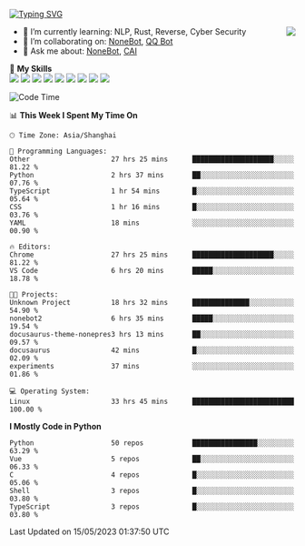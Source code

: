 [![Typing SVG](https://readme-typing-svg.herokuapp.com?size=25&duration=2500&color=8C43EA&vCenter=true&width=200&height=40&lines=Hi+there+%F0%9F%91%8B%F0%9F%8F%BB;I'm+yanyongyu)](https://git.io/typing-svg)

<a href="#">
  <img align="right" src="https://github-readme-stats.vercel.app/api?username=yanyongyu&count_private=true&show_icons=true&bg_color=15,f2f7fd,E0EAFC" />
</a>

- 🌱 I’m currently learning: NLP, Rust, Reverse, Cyber Security
- 👯 I’m collaborating on: [NoneBot](https://github.com/nonebot), [QQ Bot](https://github.com/Mrs4s/go-cqhttp)
- 💬 Ask me about: [NoneBot](https://github.com/nonebot), [CAI](https://github.com/cscs181/CAI)

🌟 **My Skills**  
![](https://img.shields.io/badge/-Python-3e74a2?style=flat-square&logo=Python&logoColor=fff)
![](https://img.shields.io/badge/-Node.js-339933?style=flat-square&logo=Node.js&logoColor=fff)
![](https://img.shields.io/badge/-Vue-4fc08d?style=flat-square&logo=Vue.js&logoColor=fff)
![](https://img.shields.io/badge/-React-2d98ce?style=flat-square&logo=React&logoColor=fff)
![](https://img.shields.io/badge/-Docker-2496ED?style=flat-square&logo=Docker&logoColor=fff)
![](https://img.shields.io/badge/-Linux-000000?style=flat-square&logo=Linux&logoColor=fff)
![](https://img.shields.io/badge/-MySQL-4479A1?style=flat-square&logo=MySQL&logoColor=fff)
![](https://img.shields.io/badge/-Redis-DC382D?style=flat-square&logo=Redis&logoColor=fff)
![](https://img.shields.io/badge/-MongoDB-47A248?style=flat-square&logo=MongoDB&logoColor=fff)

<!--START_SECTION:waka-->
![Code Time](http://img.shields.io/badge/Code%20Time-4%2C034%20hrs%2044%20mins-blue)

📊 **This Week I Spent My Time On** 

```text
🕑︎ Time Zone: Asia/Shanghai

💬 Programming Languages: 
Other                    27 hrs 25 mins      ████████████████████░░░░░   81.22 % 
Python                   2 hrs 37 mins       ██░░░░░░░░░░░░░░░░░░░░░░░   07.76 % 
TypeScript               1 hr 54 mins        █░░░░░░░░░░░░░░░░░░░░░░░░   05.64 % 
CSS                      1 hr 16 mins        █░░░░░░░░░░░░░░░░░░░░░░░░   03.76 % 
YAML                     18 mins             ░░░░░░░░░░░░░░░░░░░░░░░░░   00.90 % 

🔥 Editors: 
Chrome                   27 hrs 25 mins      ████████████████████░░░░░   81.22 % 
VS Code                  6 hrs 20 mins       █████░░░░░░░░░░░░░░░░░░░░   18.78 % 

🐱‍💻 Projects: 
Unknown Project          18 hrs 32 mins      ██████████████░░░░░░░░░░░   54.90 % 
nonebot2                 6 hrs 35 mins       █████░░░░░░░░░░░░░░░░░░░░   19.54 % 
docusaurus-theme-nonepres3 hrs 13 mins       ██░░░░░░░░░░░░░░░░░░░░░░░   09.57 % 
docusaurus               42 mins             █░░░░░░░░░░░░░░░░░░░░░░░░   02.09 % 
experiments              37 mins             ░░░░░░░░░░░░░░░░░░░░░░░░░   01.86 % 

💻 Operating System: 
Linux                    33 hrs 45 mins      █████████████████████████   100.00 % 
```

**I Mostly Code in Python** 

```text
Python                   50 repos            ████████████████░░░░░░░░░   63.29 % 
Vue                      5 repos             ██░░░░░░░░░░░░░░░░░░░░░░░   06.33 % 
C                        4 repos             █░░░░░░░░░░░░░░░░░░░░░░░░   05.06 % 
Shell                    3 repos             █░░░░░░░░░░░░░░░░░░░░░░░░   03.80 % 
TypeScript               3 repos             █░░░░░░░░░░░░░░░░░░░░░░░░   03.80 % 
```




 Last Updated on 15/05/2023 01:37:50 UTC
<!--END_SECTION:waka-->
